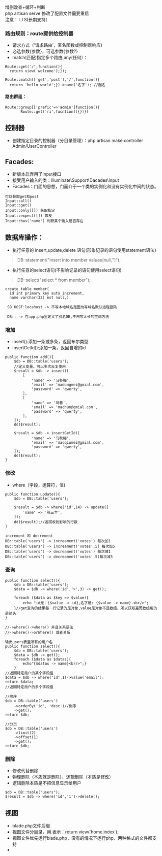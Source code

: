 增删改查+循环+判断  
php artisan serve 修改了配置文件需要重启  
注意： LTS(长期支持）

### 路由规则：route提供给控制器
- 请求方式（‘请求路由’，匿名函数或控制器响应)
- 必选参数{参数}，可选参数{参数?}
- match(匹配)指定多个路由,any(任何）：
```
Route::get('/',function(){
  return view('welcome');});
  
Route::match(['get','post'],'/',function(){
  return 'hello world';})->name('名字'); //起名
```
#### 路由群组：
 ```
 Route::group[['prefic'=>'admin']function(){
        Route::get('ri',fucntion(){})}]
 ```

## 控制器
- 创建指定目录的控制器（分目录管理）：php artisan make:controller Admin/UserController


## Facades:
- 新版本启弃用了input接口
- 接受用户输入的类：Illuminate\Support\Dacades\Input
- Facades：门面的思想，门面介于一个类的实例化和没有实例化中间的状态。
```
可以获取get和post
Input::all() 
Input::get()
Input::only([]) 获取指定
Input::expect([]) 取反
Input::has('name') 判断某个输入是否存在
```

## 数据库操作：
- 执行任意的 insert,update,delete 语句(形象记录的语句使用statement语法)
> DB::statement("insert into member values(null,'')");
- 执行任意的select语句(不影响记录的语句使用select语句)
> DB::select("select * from member");
```
create table member(
  id int primary key auto increment,
  name varchar(32) not null,)
  
 SB_HOST:locahost -> 不写本地域名是因为写域名默认远程登陆
 
 DB:: -> 在app.php里定义了别名DB,不用写太长的空间方法
```

### 增加
- insert():添加一条或多条，返回布尔类型
- insertGetId():添加一条，返回自增的id
```
public function add(){
    $db = DB::table('users');
    //定义变量，可以多次反复使用
    $result = $db -> insert([
        [
            'name' => '马冬梅',
            'email' => 'madongmei@gmial.com',
            'password' => 'qwerty',
        ],
        [
            'name' => '马春',
            'email' => 'machun@gmial.com',
            'password' => 'qwerty',
        ],
    ]);
    dd($result);

    $result = $db -> insertGetId([
            'name' => '马秋梅',
            'email' => 'macqiumei@gmial.com',
            'password' => 'qwerty',
    ]);
    dd($result);
}
```

### 修改
- where（字段，运算符，值)
```
public function update(){
    $db = DB::table('users');

    $result = $db -> where('id',14) -> update([
        'name' => '张三丰',
    ]);
    dd($result);//返回收到影响的行数
}

increment 和 decrement
DB::table('users') -> increament('votes') 每次加1
DB::table('users') -> increament('votes',5) 每次加5
DB::table('users') -> decreament('votes') 每次减1
DB::table('users') -> decreament('votes',5)每次减5
```
### 查询
```
public function select(){
    $db = DB::table('users');
    $data = $db -> where('id','>',3) -> get();

    foreach ($data as $key => $value){
        echo "id是：{$value -> id},名字是: {$value -> name}.<br/>";
    }//get查询的结果每一行记录的是对象,value是对象不是数组，所以获取遍历数组用的是箭头
}

//->where()->where() 并且关系语法
//->where()->orWhere() 或者关系

输出users表里所有的用户名
public function select(){
    $db = DB::table('users');
    $data = $db -> get();
    foreach ($data as $datas){
        echo"{$datas -> name}<br/>";}
    }
//返回特定用户的某个字段值
$data = $db -> where('id',1)->value('email');
return $data;
//返回特定用户的多个字段值

//排序
$db = DB::table('users')
    ->orderBy('id', 'desc')//倒序
    ->get();
return $db;

//分页
$db = DB::table('users')
    ->limit(2)
    ->offset(1)
    ->get();
return $db;
```


### 删除
- 修改代替删除
- 物理删除（本质就是删除），逻辑删除（本质是修改）
- 逻辑删除本质是不把信息显示给用户

```
$db = DB::table("users");
$result = $db -> where('id','1')->delete();
```

## 视图
- blade.php文件后缀
- 视图文件分目录，用.表示：return view('home.index');
- 视图文件优先运行blade.php，没有的情况下运行php，两种格式的文件都支持
- 

